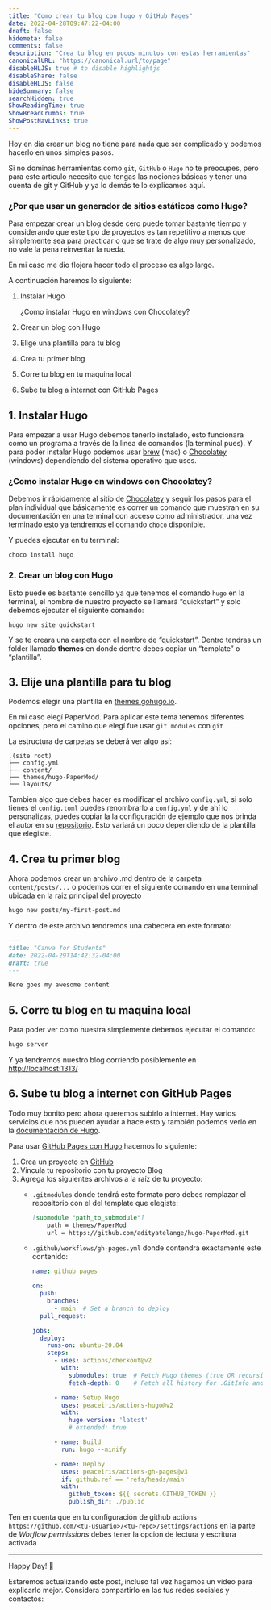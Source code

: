 ```yaml
---
title: "Como crear tu blog con hugo y GitHub Pages"
date: 2022-04-28T09:47:22-04:00
draft: false
hidemeta: false
comments: false
description: "Crea tu blog en pocos minutos con estas herramientas"
canonicalURL: "https://canonical.url/to/page"
disableHLJS: true # to disable highlightjs
disableShare: false
disableHLJS: false
hideSummary: false
searchHidden: true
ShowReadingTime: true
ShowBreadCrumbs: true
ShowPostNavLinks: true
---
```


Hoy en día crear un blog no tiene para nada que ser complicado y podemos hacerlo en unos simples pasos.

Si no dominas herramientas como `git`, `GitHub` o `Hugo` no te preocupes, pero para este artículo necesito que tengas las nociones básicas y tener una cuenta de git y GitHub y ya lo demás te lo explicamos aquí.

### ¿Por que usar un generador de sitios estáticos como Hugo?

Para empezar crear un blog desde cero puede tomar bastante tiempo y considerando que este tipo de proyectos es tan repetitivo a menos que simplemente sea para practicar o que se trate de algo muy personalizado, no vale la pena reinventar la rueda. 

En mi caso me dio flojera hacer todo el proceso es algo largo.

A continuación haremos lo siguiente:

1. Instalar Hugo

    ¿Como instalar Hugo en windows con Chocolatey?
    
2. Crear un blog con Hugo
3. Elige una plantilla para tu blog
4. Crea tu primer blog
5. Corre tu blog en tu maquina local
6. Sube tu blog a internet con GitHub Pages

## 1. Instalar Hugo

Para empezar a usar Hugo debemos tenerlo instalado, esto funcionara como un programa a través de la linea de comandos (la terminal pues). Y para poder instalar Hugo podemos usar [brew](https://brew.sh/index_es) (mac) o [Chocolatey](https://chocolatey.org/install#individual) (windows) dependiendo del sistema operativo que uses.

### ¿Como instalar Hugo en windows con Chocolatey?

Debemos ir rápidamente al sitio de [Chocolatey](https://chocolatey.org/install#individual) y seguir los pasos para el plan individual que básicamente es correr un comando que muestran en su documentación en una terminal con acceso como administrador, una vez terminado esto ya tendremos el comando `choco` disponible.

Y puedes ejecutar en tu terminal:

```
choco install hugo
```

### 2. Crear un blog con Hugo

Esto puede es bastante sencillo ya que tenemos el comando `hugo` en la terminal, el nombre de nuestro proyecto se llamará “quickstart” y solo debemos ejecutar el siguiente comando:

```
hugo new site quickstart
```

Y se te creara una carpeta con el nombre de “quickstart”. Dentro tendras un folder llamado **themes** en donde dentro debes copiar un “template” o “plantilla”. 

## 3. Elije una plantilla para tu blog

Podemos elegir una plantilla en [themes.gohugo.io](https://themes.gohugo.io/). 

En mi caso elegí PaperMod. Para aplicar este tema tenemos diferentes opciones, pero el camino que elegí fue usar `git modules` con `git`

La estructura de carpetas se deberá ver algo así:

```
.(site root)
├── config.yml
├── content/
├── themes/hugo-PaperMod/
└── layouts/
```

Tambien algo que debes hacer es modificar el archivo `config.yml`, si solo tienes el `config.toml` puedes renombrarlo a `config.yml` y de ahí lo personalizas, puedes copiar la la configuración de ejemplo que nos brinda el autor en su [repositorio](https://github.com/adityatelange/hugo-PaperMod/wiki/Installation#sample-configyml). Esto variará un poco dependiendo de la plantilla que elegiste.

## 4. Crea tu primer blog

Ahora podemos crear un archivo .md dentro de la carpeta `content/posts/...` o podemos correr el siguiente comando en una terminal ubicada en la raiz principal del proyecto

```bash
hugo new posts/my-first-post.md
```

Y dentro de este archivo tendremos una cabecera en este formato:

```markdown
---
title: "Canva for Students"
date: 2022-04-29T14:42:32-04:00
draft: true
---

Here goes my awesome content
```

## 5. Corre tu blog en tu maquina local

Para poder ver como nuestra simplemente debemos ejecutar el comando:

```markdown
hugo server
```

Y ya tendremos nuestro blog corriendo posiblemente en [http://localhost:1313/](http://localhost:1313/)

## 6. Sube tu blog a internet con GitHub Pages

Todo muy bonito pero ahora queremos subirlo a internet. Hay varios servicios que nos pueden ayudar a hace esto y también podemos verlo en la [documentación de Hugo](https://gohugo.io/hosting-and-deployment).

Para usar [GitHub Pages con Hugo](https://gohugo.io/hosting-and-deployment/hosting-on-github/) hacemos lo siguiente:

1. Crea un proyecto en [GitHub](https://github.new)
2. Vincula tu repositorio con tu proyecto Blog
3. Agrega los siguientes archivos a la raíz de tu proyecto:
    - `.gitmodules` donde tendrá este formato pero debes remplazar el repositorio con el del template que elegiste:
        
        ```markdown
        [submodule "path_to_submodule"] 
            path = themes/PaperMod
            url = https://github.com/adityatelange/hugo-PaperMod.git
        ```
        
    - `.github/workflows/gh-pages.yml` donde contendrá exactamente este contenido:
        
        ```yaml
        name: github pages
        
        on:
          push:
            branches:
              - main  # Set a branch to deploy
          pull_request:
        
        jobs:
          deploy:
            runs-on: ubuntu-20.04
            steps:
              - uses: actions/checkout@v2
                with:
                  submodules: true  # Fetch Hugo themes (true OR recursive)
                  fetch-depth: 0    # Fetch all history for .GitInfo and .Lastmod
        
              - name: Setup Hugo
                uses: peaceiris/actions-hugo@v2
                with:
                  hugo-version: 'latest'
                  # extended: true
        
              - name: Build
                run: hugo --minify
        
              - name: Deploy
                uses: peaceiris/actions-gh-pages@v3
                if: github.ref == 'refs/heads/main'
                with:
                  github_token: ${{ secrets.GITHUB_TOKEN }}
                  publish_dir: ./public
        ```
        

Ten en cuenta que en tu configuración de github actions `https://github.com/<tu-usuario>/<tu-repo>/settings/actions` en la parte de *Worflow permissions* debes tener la opcion de lectura y escritura activada

---

Happy Day! 💛

Estaremos actualizando este post, incluso tal vez hagamos un video para explicarlo mejor. Considera compartirlo en las tus redes sociales y contactos: